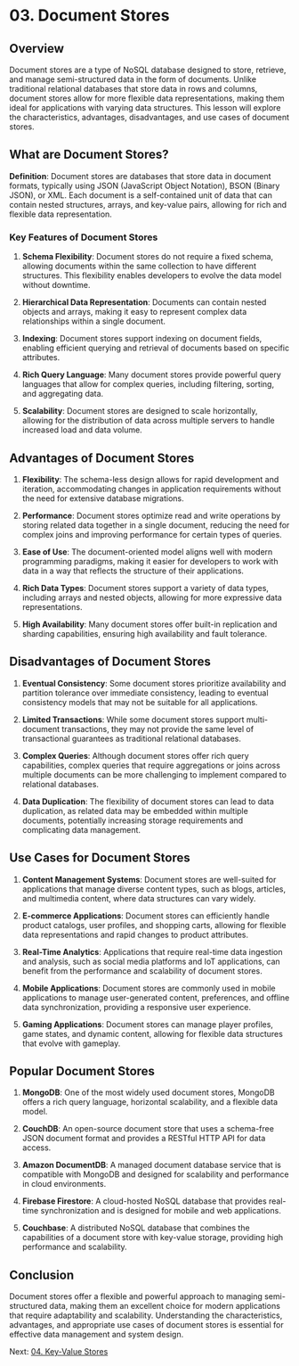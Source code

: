 # 03. Document Stores

## Overview

Document stores are a type of NoSQL database designed to store, retrieve, and manage semi-structured data in the form of documents. Unlike traditional relational databases that store data in rows and columns, document stores allow for more flexible data representations, making them ideal for applications with varying data structures. This lesson will explore the characteristics, advantages, disadvantages, and use cases of document stores.

## What are Document Stores?

**Definition**: Document stores are databases that store data in document formats, typically using JSON (JavaScript Object Notation), BSON (Binary JSON), or XML. Each document is a self-contained unit of data that can contain nested structures, arrays, and key-value pairs, allowing for rich and flexible data representation.

### Key Features of Document Stores

1. **Schema Flexibility**: Document stores do not require a fixed schema, allowing documents within the same collection to have different structures. This flexibility enables developers to evolve the data model without downtime.

2. **Hierarchical Data Representation**: Documents can contain nested objects and arrays, making it easy to represent complex data relationships within a single document.

3. **Indexing**: Document stores support indexing on document fields, enabling efficient querying and retrieval of documents based on specific attributes.

4. **Rich Query Language**: Many document stores provide powerful query languages that allow for complex queries, including filtering, sorting, and aggregating data.

5. **Scalability**: Document stores are designed to scale horizontally, allowing for the distribution of data across multiple servers to handle increased load and data volume.

## Advantages of Document Stores

1. **Flexibility**: The schema-less design allows for rapid development and iteration, accommodating changes in application requirements without the need for extensive database migrations.

2. **Performance**: Document stores optimize read and write operations by storing related data together in a single document, reducing the need for complex joins and improving performance for certain types of queries.

3. **Ease of Use**: The document-oriented model aligns well with modern programming paradigms, making it easier for developers to work with data in a way that reflects the structure of their applications.

4. **Rich Data Types**: Document stores support a variety of data types, including arrays and nested objects, allowing for more expressive data representations.

5. **High Availability**: Many document stores offer built-in replication and sharding capabilities, ensuring high availability and fault tolerance.

## Disadvantages of Document Stores

1. **Eventual Consistency**: Some document stores prioritize availability and partition tolerance over immediate consistency, leading to eventual consistency models that may not be suitable for all applications.

2. **Limited Transactions**: While some document stores support multi-document transactions, they may not provide the same level of transactional guarantees as traditional relational databases.

3. **Complex Queries**: Although document stores offer rich query capabilities, complex queries that require aggregations or joins across multiple documents can be more challenging to implement compared to relational databases.

4. **Data Duplication**: The flexibility of document stores can lead to data duplication, as related data may be embedded within multiple documents, potentially increasing storage requirements and complicating data management.

## Use Cases for Document Stores

1. **Content Management Systems**: Document stores are well-suited for applications that manage diverse content types, such as blogs, articles, and multimedia content, where data structures can vary widely.

2. **E-commerce Applications**: Document stores can efficiently handle product catalogs, user profiles, and shopping carts, allowing for flexible data representations and rapid changes to product attributes.

3. **Real-Time Analytics**: Applications that require real-time data ingestion and analysis, such as social media platforms and IoT applications, can benefit from the performance and scalability of document stores.

4. **Mobile Applications**: Document stores are commonly used in mobile applications to manage user-generated content, preferences, and offline data synchronization, providing a responsive user experience.

5. **Gaming Applications**: Document stores can manage player profiles, game states, and dynamic content, allowing for flexible data structures that evolve with gameplay.

## Popular Document Stores

1. **MongoDB**: One of the most widely used document stores, MongoDB offers a rich query language, horizontal scalability, and a flexible data model.

2. **CouchDB**: An open-source document store that uses a schema-free JSON document format and provides a RESTful HTTP API for data access.

3. **Amazon DocumentDB**: A managed document database service that is compatible with MongoDB and designed for scalability and performance in cloud environments.

4. **Firebase Firestore**: A cloud-hosted NoSQL database that provides real-time synchronization and is designed for mobile and web applications.

5. **Couchbase**: A distributed NoSQL database that combines the capabilities of a document store with key-value storage, providing high performance and scalability.

## Conclusion

Document stores offer a flexible and powerful approach to managing semi-structured data, making them an excellent choice for modern applications that require adaptability and scalability. Understanding the characteristics, advantages, and appropriate use cases of document stores is essential for effective data management and system design.

Next: [04. Key-Value Stores](./04-key-value-stores.md)
